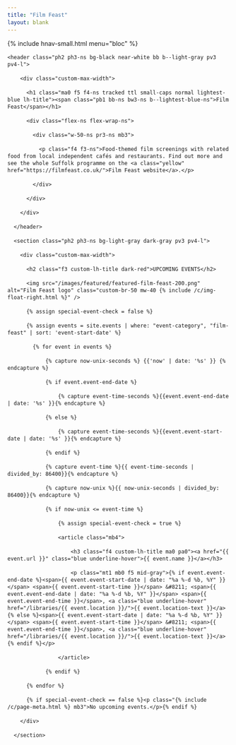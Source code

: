 ```yaml
---
title: "Film Feast"
layout: blank
---
```


{% include hnav-small.html menu="bloc" %}

<article>

    <header class="ph2 ph3-ns bg-black near-white bb b--light-gray pv3 pv4-l">

        <div class="custom-max-width">

          <h1 class="ma0 f5 f4-ns tracked ttl small-caps normal lightest-blue lh-title"><span class="pb1 bb-ns bw3-ns b--lightest-blue-ns">Film Feast</span></h1>

          <div class="flex-ns flex-wrap-ns">

            <div class="w-50-ns pr3-ns mb3">

              <p class="f4 f3-ns">Food-themed film screenings with related food from local independent cafés and restaurants. Find out more and see the whole Suffolk programme on the <a class="yellow" href="https://filmfeast.co.uk/">Film Feast website</a>.</p>

            </div>

          </div>

        </div>

      </header>

      <section class="ph2 ph3-ns bg-light-gray dark-gray pv3 pv4-l">

        <div class="custom-max-width">

          <h2 class="f3 custom-lh-title dark-red">UPCOMING EVENTS</h2>

          <img src="/images/featured/featured-film-feast-200.png" alt="Film Feast logo" class="custom-br-50 mw-40 {% include /c/img-float-right.html %}" />

          {% assign special-event-check = false %}

          {% assign events = site.events | where: "event-category", "film-feast" | sort: 'event-start-date' %}

            {% for event in events %}

                {% capture now-unix-seconds %} {{'now' | date: '%s' }} {% endcapture %}

                {% if event.event-end-date %}

                    {% capture event-time-seconds %}{{event.event-end-date | date: '%s' }}{% endcapture %}

                {% else %}

                    {% capture event-time-seconds %}{{event.event-start-date | date: '%s' }}{% endcapture %}

                {% endif %}

                {% capture event-time %}{{ event-time-seconds | divided_by: 86400}}{% endcapture %}

                {% capture now-unix %}{{ now-unix-seconds | divided_by: 86400}}{% endcapture %}

                {% if now-unix <= event-time %}

                    {% assign special-event-check = true %}

                    <article class="mb4">

                        <h3 class="f4 custom-lh-title ma0 pa0"><a href="{{ event.url }}" class="blue underline-hover">{{ event.name }}</a></h3>

                        <p class="mt1 mb0 f5 mid-gray">{% if event.event-end-date %}<span>{{ event.event-start-date | date: "%a %-d %b, %Y" }}</span> <span>{{ event.event-start-time }}</span> &#8211; <span>{{ event.event-end-date | date: "%a %-d %b, %Y" }}</span> <span>{{ event.event-end-time }}</span>, <a class="blue underline-hover" href="/libraries/{{ event.location }}/">{{ event.location-text }}</a>{% else %}<span>{{ event.event-start-date | date: "%a %-d %b, %Y" }}</span> <span>{{ event.event-start-time }}</span> &#8211; <span>{{ event.event-end-time }}</span>, <a class="blue underline-hover" href="/libraries/{{ event.location }}/">{{ event.location-text }}</a>{% endif %}</p>

                    </article>

                {% endif %}

          {% endfor %}

          {% if special-event-check == false %}<p class="{% include /c/page-meta.html %} mb3">No upcoming events.</p>{% endif %}

        </div>

      </section>

</article>
